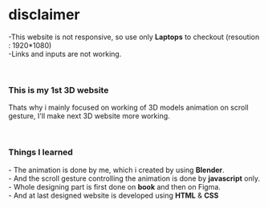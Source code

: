 <h1>disclaimer</h1>
<p>
  -This website is not responsive, so use only <strong>Laptops</strong> to checkout (resoution : 1920*1080) <br>
  -Links and inputs are not working.
</p>
<br>
<h3>This is my 1st 3D website</h3>
<p>Thats why i mainly focused on working of 3D models animation on scroll gesture, I'll make next 3D website more working.</p>
<br>
<h3>Things I learned</h3>
<p>
  - The animation is done by me, which i created by using <strong>Blender</strong>.<br>
  - And the scroll gesture controlling the animation is done by <strong>javascript</strong> only.<br>
  - Whole designing part is first done on <strong>book</strong> and then on <string>Figma</string>.<br>
  - And at last designed website is developed using <strong>HTML</strong> & <strong>CSS</strong>
</p>
